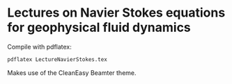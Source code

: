 # Lectures on Navier Stokes equations for geophysical fluid dynamics

Compile with pdflatex:

```bash
pdflatex LectureNavierStokes.tex
```

Makes use of the CleanEasy Beamter theme.

